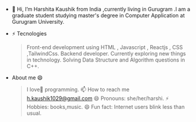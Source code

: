 - 👋 Hi, I’m Harshita Kaushik from India ,currently living in Gurugram .I am a graduate student studying master's degree in Computer Application at Gurugram University.
- ⚡ Tecnologies
    >Front-end development using HTML , Javascript , Reactjs , CSS ,TailwindCss.
    >Backend developer.
    >Currently exploring new things in technology.
    >Solving Data Structure and Algorithm questions in C++.

- About me 😄
   > I love💞️ programming.
   > 📫 How to reach me h.kaushik1029@gmail.com
   > 😄 Pronouns: she/her/harshi.
   > ⚡ Hobbies: books,music.
   > 😄 Fun fact: Internet users blink less than usual.
